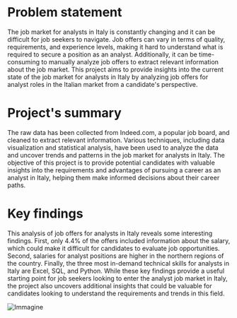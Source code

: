 # Problem statement
The job market for analysts in Italy is constantly changing and it can be difficult for job seekers to navigate. Job offers can vary in terms of quality, requirements, and experience levels, making it hard to understand what is required to secure a position as an analyst. Additionally, it can be time-consuming to manually analyze job offers to extract relevant information about the job market. This project aims to provide insights into the current state of the job market for analysts in Italy by analyzing job offers for analyst roles in the Italian market from a candidate's perspective.

# Project's summary
The raw data has been collected from Indeed.com, a popular job board, and cleaned to extract relevant information. Various techniques, including data visualization and statistical analysis, have been used to analyze the data and uncover trends and patterns in the job market for analysts in Italy. The objective of this project is to provide potential candidates with valuable insights into the requirements and advantages of pursuing a career as an analyst in Italy, helping them make informed decisions about their career paths.

# Key findings
This analysis of job offers for analysts in Italy reveals some interesting findings. First, only 4.4% of the offers included information about the salary, which could make it difficult for candidates to evaluate job opportunities. Second, salaries for analyst positions are higher in the northern regions of the country. Finally, the three most in-demand technical skills for analysts in Italy are Excel, SQL, and Python. While these key findings provide a useful starting point for job seekers looking to enter the analyst job market in Italy, the project also uncovers additional insights that could be valuable for candidates looking to understand the requirements and trends in this field.

![Immagine](https://user-images.githubusercontent.com/105851039/235433838-24e2fd94-29dc-4e29-9607-731769ccb579.jpg)
